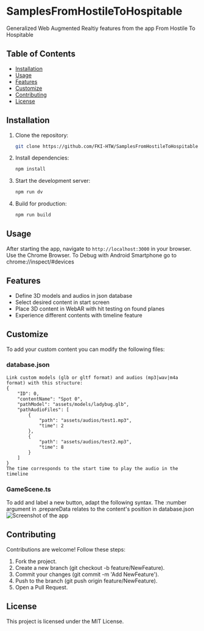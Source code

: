 # SamplesFromHostileToHospitable

Generalized Web Augmented Realtiy features from the app From Hostile To Hospitable

## Table of Contents
- [Installation](#installation)
- [Usage](#usage)
- [Features](#features)
- [Customize](#customize)
- [Contributing](#contributing)
- [License](#license)

## Installation
1. Clone the repository:
   ```bash
   git clone https://github.com/FKI-HTW/SamplesFromHostileToHospitable
2. Install dependencies:
    ```bash
    npm install
3. Start the development server:
    ```bash
    npm run dv
4. Build for production:
    ```bash
    npm run build
## Usage
After starting the app, navigate to `http://localhost:3000` in your browser. 
Use the Chrome Browser. To Debug with Android Smartphone go to chrome://inspect/#devices
## Features
- Define 3D models and audios in json database
- Select desired content in start screen
- Place 3D content in WebAR with hit testing on found planes
- Experience different contents with timeline feature
## Customize
To add your custom content you can modify the following files:
### database.json
    Link custom models (glb or gltf format) and audios (mp3|wav|m4a format) with this structure:
    {
        "ID": 0,
        "contentName": "Spot 0",
        "pathModel": "assets/models/ladybug.glb",
        "pathAudioFiles": [
            {
                "path": "assets/audios/test1.mp3",
                "time": 2
            },
            {
                "path": "assets/audios/test2.mp3",
                "time": 8
            }
        ]
    }
    The time corresponds to the start time to play the audio in the timeline
### GameScene.ts
To add and label a new button, adapt the following syntax. The :number argument in .prepareData relates to the content's position in database.json
![Screenshot of the app](public\assets\readme\newContentButton.png)

## Contributing
Contributions are welcome! Follow these steps:
1. Fork the project.
2. Create a new branch (git checkout -b feature/NewFeature).
3. Commit your changes (git commit -m 'Add NewFeature').
4. Push to the branch (git push origin feature/NewFeature).
5. Open a Pull Request.
## License
This project is licensed under the MIT License.


